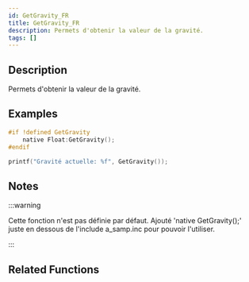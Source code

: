 ```yaml
---
id: GetGravity_FR
title: GetGravity_FR
description: Permets d'obtenir la valeur de la gravité.
tags: []
---
```


## Description

Permets d'obtenir la valeur de la gravité.

## Examples

```c
#if !defined GetGravity
    native Float:GetGravity();
#endif

printf("Gravité actuelle: %f", GetGravity());
```

## Notes

:::warning

Cette fonction n'est pas définie par défaut. Ajouté 'native GetGravity();' juste en dessous de l'include a_samp.inc pour pouvoir l'utiliser.

:::

## Related Functions
